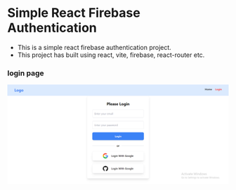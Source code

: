 # Simple React Firebase Authentication

- This is a simple react firebase authentication project. 
- This project has built using react, vite, firebase, react-router etc.

### login page
![loginPage](./src/assets/login-page.png)
